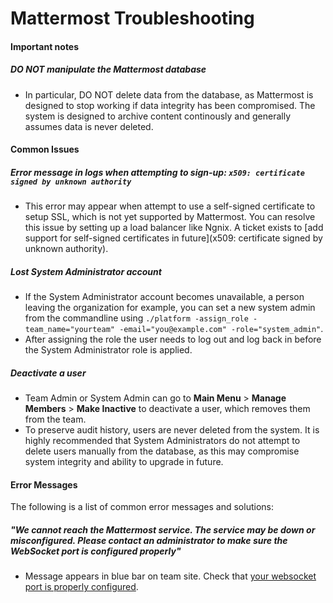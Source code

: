 # Mattermost Troubleshooting

#### Important notes

##### **DO NOT manipulate the Mattermost database**
  - In particular, DO NOT delete data from the database, as Mattermost is designed to stop working if data integrity has been compromised. The system is designed to archive content continously and generally assumes data is never deleted. 


#### Common Issues 

##### Error message in logs when attempting to sign-up: `x509: certificate signed by unknown authority`
  - This error may appear when attempt to use a self-signed certificate to setup SSL, which is not yet supported by Mattermost. You can resolve this issue by setting up a load balancer like Ngnix. A ticket exists to [add support for self-signed certificates in future](x509: certificate signed by unknown authority). 

##### Lost System Administrator account
  - If the System Administrator account becomes unavailable, a person leaving the organization for example, you can set a new system admin from the commandline using `./platform -assign_role -team_name="yourteam" -email="you@example.com" -role="system_admin"`. 
  - After assigning the role the user needs to log out and log back in before the System Administrator role is applied.

##### Deactivate a user 

  - Team Admin or System Admin can go to **Main Menu** > **Manage Members** > **Make Inactive** to deactivate a user, which removes them from the team. 
  - To preserve audit history, users are never deleted from the system. It is highly recommended that System Administrators do not attempt to delete users manually from the database, as this may compromise system integrity and ability to upgrade in future. 

#### Error Messages

The following is a list of common error messages and solutions: 

##### "We cannot reach the Mattermost service.  The service may be down or misconfigured.  Please contact an administrator to make sure the WebSocket port is configured properly"
- Message appears in blue bar on team site. Check that [your websocket port is properly configured](https://github.com/mattermost/platform/blob/master/doc/install/Production-Ubuntu.md#set-up-nginx-server). 


